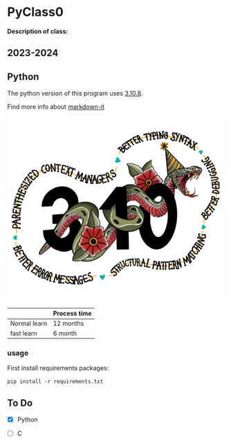 # PyClass0

**Description of class:**

2023-2024 
---

## Python

The python version of this program uses [3.10.8](https://www.python.org/downloads/release/python-3108/).

Find more info about [markdown-it](https://markdown-it.github.io/)

![3.10.8](3.10.8.png)

|  | Process time |
| -| -------------|             
| Normal learn | 12 months |
| fast learn | 6 month |

### usage
First install requirements packages:
```
pip install -r requirements.txt
```
## To Do
- [x] Python
- [ ] C

